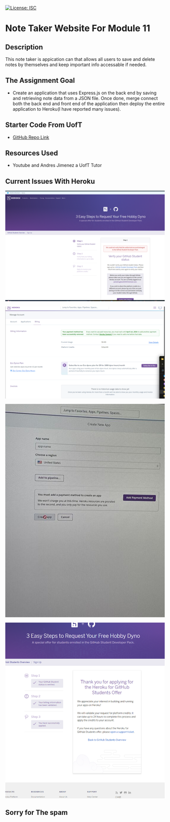 [![License: ISC](https://img.shields.io/badge/License-ISC-blue.svg)](https://opensource.org/licenses/ISC)
# Note Taker Website For Module 11

## Description
This note taker is appication can that allows all users to save and delete notes by themselves and keep important info accessable if needed.

## The Assignment Goal
- Create an application that uses Express.js on the back end by saving and retrieving note data from a JSON file. Once done, merge connect both the back end and front end of the application then deploy the entire application to Heroku(I have reported many issues).

## Starter Code From UofT
 - [GitHub Repo Link](https://github.com/coding-boot-camp/miniature-eureka)

 ## Resources Used 
  - Youtube and Andres Jimenez a UofT Tutor

 ## Current Issues With Heroku 
 ![Error](https://github.com/Jameshughes2009/note-taker/blob/main/Images/Screenshot%202024-03-17%20134727.png?raw=true)

 ![Error2](https://github.com/Jameshughes2009/note-taker/blob/main/Images/Screenshot%202024-03-18%20195506.png?raw=true)

![Final Error](https://github.com/Jameshughes2009/note-taker/blob/main/Images/img_4864_720.jpg?raw=true)

![OneMore](https://github.com/Jameshughes2009/note-taker/blob/main/Images/Screenshot%202024-03-18%20200714.png?raw=true)

## Sorry for The spam 